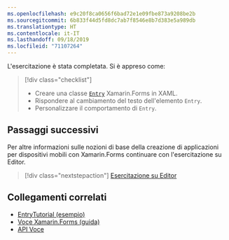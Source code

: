 ```yaml
---
ms.openlocfilehash: e9c20f8ca0656f6bad72e1e09fbe873a9208be2b
ms.sourcegitcommit: 6b833f44d5fd8dc7ab7f8546e8b7d383e5a989db
ms.translationtype: HT
ms.contentlocale: it-IT
ms.lasthandoff: 09/18/2019
ms.locfileid: "71107264"
---
```

L'esercitazione è stata completata. Si è appreso come:

> [!div class="checklist"]
>
> - Creare una classe [`Entry`](xref:Xamarin.Forms.Entry) Xamarin.Forms in XAML.
> - Rispondere al cambiamento del testo dell'elemento `Entry`.
> - Personalizzare il comportamento di `Entry`.

## <a name="next-steps"></a>Passaggi successivi

Per altre informazioni sulle nozioni di base della creazione di applicazioni per dispositivi mobili con Xamarin.Forms continuare con l'esercitazione su Editor.

> [!div class="nextstepaction"]
> [Esercitazione su Editor](~/get-started/tutorials/editor/index.yml)

## <a name="related-links"></a>Collegamenti correlati

- [EntryTutorial (esempio)](https://docs.microsoft.com/samples/xamarin/xamarin-forms-samples/getstarted-tutorials-entrytutorial/)
- [Voce Xamarin.Forms (guida)](~/xamarin-forms/user-interface/text/entry.md)
- [API Voce](xref:Xamarin.Forms.Entry)
